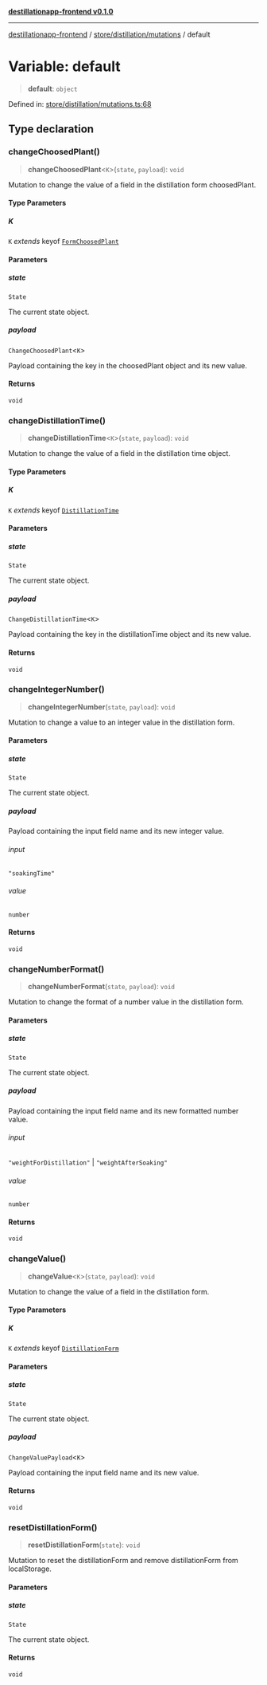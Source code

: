 [**destillationapp-frontend v0.1.0**](../../../../README.md)

***

[destillationapp-frontend](../../../../modules.md) / [store/distillation/mutations](../README.md) / default

# Variable: default

> **default**: `object`

Defined in: [store/distillation/mutations.ts:68](https://github.com/DestillApp/main/blob/ec2df52a50a22efb35f12a0243274f6d03fbca52/frontend/src/store/distillation/mutations.ts#L68)

## Type declaration

### changeChoosedPlant()

> **changeChoosedPlant**\<`K`\>(`state`, `payload`): `void`

Mutation to change the value of a field in the distillation form choosedPlant.

#### Type Parameters

##### K

`K` *extends* keyof [`FormChoosedPlant`](../../../../types/forms/distillationForm/interfaces/FormChoosedPlant.md)

#### Parameters

##### state

`State`

The current state object.

##### payload

`ChangeChoosedPlant`\<`K`\>

Payload containing the key in the choosedPlant object and its new value.

#### Returns

`void`

### changeDistillationTime()

> **changeDistillationTime**\<`K`\>(`state`, `payload`): `void`

Mutation to change the value of a field in the distillation time object.

#### Type Parameters

##### K

`K` *extends* keyof [`DistillationTime`](../../../../types/forms/distillationForm/interfaces/DistillationTime.md)

#### Parameters

##### state

`State`

The current state object.

##### payload

`ChangeDistillationTime`\<`K`\>

Payload containing the key in the distillationTime object and its new value.

#### Returns

`void`

### changeIntegerNumber()

> **changeIntegerNumber**(`state`, `payload`): `void`

Mutation to change a value to an integer value in the distillation form.

#### Parameters

##### state

`State`

The current state object.

##### payload

Payload containing the input field name and its new integer value.

###### input

`"soakingTime"`

###### value

`number`

#### Returns

`void`

### changeNumberFormat()

> **changeNumberFormat**(`state`, `payload`): `void`

Mutation to change the format of a number value in the distillation form.

#### Parameters

##### state

`State`

The current state object.

##### payload

Payload containing the input field name and its new formatted number value.

###### input

`"weightForDistillation"` \| `"weightAfterSoaking"`

###### value

`number`

#### Returns

`void`

### changeValue()

> **changeValue**\<`K`\>(`state`, `payload`): `void`

Mutation to change the value of a field in the distillation form.

#### Type Parameters

##### K

`K` *extends* keyof [`DistillationForm`](../../../../types/forms/distillationForm/interfaces/DistillationForm.md)

#### Parameters

##### state

`State`

The current state object.

##### payload

`ChangeValuePayload`\<`K`\>

Payload containing the input field name and its new value.

#### Returns

`void`

### resetDistillationForm()

> **resetDistillationForm**(`state`): `void`

Mutation to reset the distillationForm and remove distillationForm from localStorage.

#### Parameters

##### state

`State`

The current state object.

#### Returns

`void`
